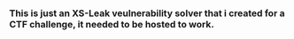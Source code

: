 ### This is just an XS-Leak veulnerability solver that i created for a CTF challenge, it needed to be hosted to work.

